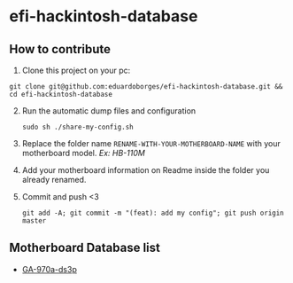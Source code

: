 # efi-hackintosh-database


## How to contribute


1. Clone this project on your pc: 
   
  ``
          git clone git@github.com:eduardoborges/efi-hackintosh-database.git && cd efi-hackintosh-database
  ``

2. Run the automatic dump files and configuration
  
   ``
   sudo sh ./share-my-config.sh
   ``

3. Replace the folder name `RENAME-WITH-YOUR-MOTHERBOARD-NAME` with your motherboard model. _Ex: HB-110M_

5. Add your motherboard information on Readme inside the folder you already renamed.

6. Commit and push <3 
   
   ``
   git add -A; git commit -m "(feat): add my config"; git push origin master
   ``


## Motherboard Database list

 - [GA-970a-ds3p](GA-970a-ds3p)
